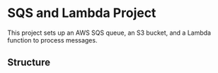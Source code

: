 # SQS and Lambda Project

This project sets up an AWS SQS queue, an S3 bucket, and a Lambda function to process messages.

## Structure
